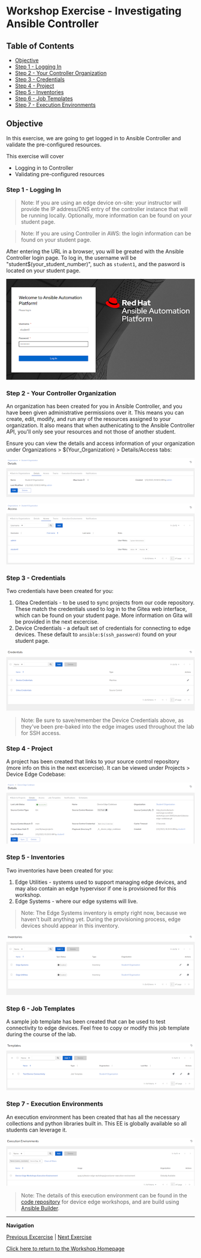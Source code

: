 # Workshop Exercise - Investigating Ansible Controller

## Table of Contents

* [Objective](#objective)
* [Step 1 - Logging In](#step-1---logging-in)
* [Step 2 - Your Controller Organization](#step-2---your-controller-organization)
* [Step 3 - Credentials](#step-3---credentials)
* [Step 4 - Project](#step-4---project)
* [Step 5 - Inventories](#step-5---inventories)
* [Step 6 - Job Templates](#step-6---job-templates)
* [Step 7 - Execution Environments](#step-7---execution-environments)

## Objective

In this exercise, we are going to get logged in to Ansible Controller and validate the pre-configured resources.

This exercise will cover

* Logging in to Controller
* Validating pre-configured resources


### Step 1 - Logging In

> Note: If you are using an edge device on-site: your instructor will provide the IP address/DNS entry of the controller instance that will be running locally. Optionally, more information can be found on your student page.

> Note: If you are using Controller in AWS: the login information can be found on your student page.

After entering the URL in a browser, you will be greated with the Ansible Controller login page. To log in, the username will be "student$(your_student_number)", such as `student1`, and the pasword is located on your student page.

![Controller Login Page](../images/controller-login.png)
 
### Step 2 - Your Controller Organization

An organization has been created for you in Ansible Controller, and you have been given administrative permissions over it. This means you can create, edit, modify, and run any of the resources assigned to your organization. It also means that when authenicating to the Ansible Controller API, you'll only see your resources and not those of another student.

Ensure you can view the details and access information of your organization under Organizations > $(Your_Organization) > Details/Access tabs:

![Organization Details](../images/org-details.png)

![Organization Access](../images/org-access.png)

### Step 3 - Credentials

Two credentials have been created for you:
1. Gitea Credentials - to be used to sync projects from our code repository. These match the credentials used to log in to the Gitea web interface, which can be found on your student page. More information on Gita will be provided in the next excercise.
2. Device Credentials - a default set of credentials for connecting to edge devices. These default to `ansible:$(ssh_password)` found on your student page.

![Credentials](../images/credentials.png)

> Note: Be sure to save/remember the Device Credentials above, as they've been pre-baked into the edge images used throughout the lab for SSH access.

### Step 4 - Project

A project has been created that links to your source control repository (more info on this in the next excercise). It can be viewed under Projects > Device Edge Codebase:

![Project](../images/project.png)

### Step 5 - Inventories

Two inventories have been created for you:
1. Edge Utilities - systems used to support managing edge devices, and may also contain an edge hypervisor if one is provisioned for this workshop.
2. Edge Systems - where our edge systems will live.

> Note: The Edge Systems inventory is empty right now, because we haven't built anything yet. During the provisioning process, edge devices should appear in this inventory.

![Inventories](../images/inventories.png)

### Step 6 - Job Templates

A sample job template has been created that can be used to test connectivity to edge devices. Feel free to copy or modify this job template during the course of the lab.

![Templates](../images/templates.png)

### Step 7 - Execution Environments

An execution environment has been created that has all the necessary collections and python libraries built in. This EE is globally available so all students can leverage it.

![Execution Environments](../images/ee.png)

> Note: The details of this execution environment can be found in the [code repository](https://github.com/redhat-manufacturing/device-edge-workshops/tree/main/execution-environment) for device edge workshops, and are build using [Ansible Builder](https://www.ansible.com/blog/introduction-to-ansible-builder).

---
**Navigation**

[Previous Excercise](../1.1-preflight) | [Next Exercise](../1.3-controller-intro)

[Click here to return to the Workshop Homepage](../README.md)